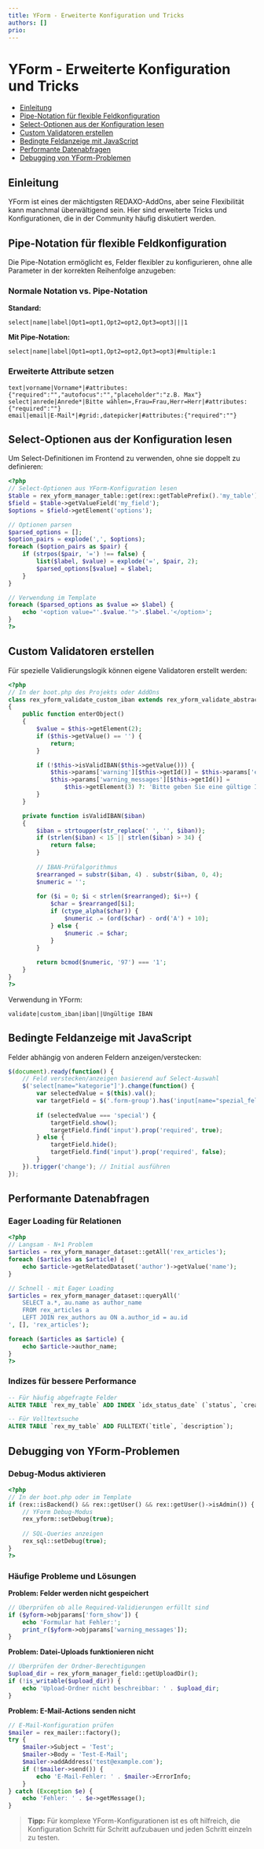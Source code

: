 ```yaml
---
title: YForm - Erweiterte Konfiguration und Tricks
authors: []
prio:
---
```


# YForm - Erweiterte Konfiguration und Tricks

- [Einleitung](#einleitung)
- [Pipe-Notation für flexible Feldkonfiguration](#pipe-notation)
- [Select-Optionen aus der Konfiguration lesen](#select-optionen)
- [Custom Validatoren erstellen](#custom-validatoren)
- [Bedingte Feldanzeige mit JavaScript](#bedingte-felder)
- [Performante Datenabfragen](#performante-abfragen)
- [Debugging von YForm-Problemen](#debugging)

<a name="einleitung"></a>
## Einleitung

YForm ist eines der mächtigsten REDAXO-AddOns, aber seine Flexibilität kann manchmal überwältigend sein. Hier sind erweiterte Tricks und Konfigurationen, die in der Community häufig diskutiert werden.

<a name="pipe-notation"></a>
## Pipe-Notation für flexible Feldkonfiguration

Die Pipe-Notation ermöglicht es, Felder flexibler zu konfigurieren, ohne alle Parameter in der korrekten Reihenfolge anzugeben:

### Normale Notation vs. Pipe-Notation

**Standard:**
```
select|name|label|Opt1=opt1,Opt2=opt2,Opt3=opt3|||1
```

**Mit Pipe-Notation:**
```
select|name|label|Opt1=opt1,Opt2=opt2,Opt3=opt3|#multiple:1
```

### Erweiterte Attribute setzen

```
text|vorname|Vorname*|#attributes:{"required":"","autofocus":"","placeholder":"z.B. Max"}
select|anrede|Anrede*|Bitte wählen=,Frau=Frau,Herr=Herr|#attributes:{"required":""}
email|email|E-Mail*|#grid:,datepicker|#attributes:{"required":""}
```

<a name="select-optionen"></a>
## Select-Optionen aus der Konfiguration lesen

Um Select-Definitionen im Frontend zu verwenden, ohne sie doppelt zu definieren:

```php
<?php
// Select-Optionen aus YForm-Konfiguration lesen
$table = rex_yform_manager_table::get(rex::getTablePrefix().'my_table');
$field = $table->getValueField('my_field');
$options = $field->getElement('options');

// Optionen parsen
$parsed_options = [];
$option_pairs = explode(',', $options);
foreach ($option_pairs as $pair) {
    if (strpos($pair, '=') !== false) {
        list($label, $value) = explode('=', $pair, 2);
        $parsed_options[$value] = $label;
    }
}

// Verwendung im Template
foreach ($parsed_options as $value => $label) {
    echo '<option value="'.$value.'">'.$label.'</option>';
}
?>
```

<a name="custom-validatoren"></a>
## Custom Validatoren erstellen

Für spezielle Validierungslogik können eigene Validatoren erstellt werden:

```php
<?php
// In der boot.php des Projekts oder AddOns
class rex_yform_validate_custom_iban extends rex_yform_validate_abstract
{
    public function enterObject()
    {
        $value = $this->getElement(2);
        if ($this->getValue() == '') {
            return;
        }

        if (!$this->isValidIBAN($this->getValue())) {
            $this->params['warning'][$this->getId()] = $this->params['error_class'];
            $this->params['warning_messages'][$this->getId()] = 
                $this->getElement(3) ?: 'Bitte geben Sie eine gültige IBAN ein.';
        }
    }

    private function isValidIBAN($iban)
    {
        $iban = strtoupper(str_replace(' ', '', $iban));
        if (strlen($iban) < 15 || strlen($iban) > 34) {
            return false;
        }
        
        // IBAN-Prüfalgorithmus
        $rearranged = substr($iban, 4) . substr($iban, 0, 4);
        $numeric = '';
        
        for ($i = 0; $i < strlen($rearranged); $i++) {
            $char = $rearranged[$i];
            if (ctype_alpha($char)) {
                $numeric .= (ord($char) - ord('A') + 10);
            } else {
                $numeric .= $char;
            }
        }
        
        return bcmod($numeric, '97') === '1';
    }
}
?>
```

Verwendung in YForm:
```
validate|custom_iban|iban||Ungültige IBAN
```

<a name="bedingte-felder"></a>
## Bedingte Feldanzeige mit JavaScript

Felder abhängig von anderen Feldern anzeigen/verstecken:

```javascript
$(document).ready(function() {
    // Feld verstecken/anzeigen basierend auf Select-Auswahl
    $('select[name="kategorie"]').change(function() {
        var selectedValue = $(this).val();
        var targetField = $('.form-group').has('input[name="spezial_feld"]');
        
        if (selectedValue === 'special') {
            targetField.show();
            targetField.find('input').prop('required', true);
        } else {
            targetField.hide();
            targetField.find('input').prop('required', false);
        }
    }).trigger('change'); // Initial ausführen
});
```

<a name="performante-abfragen"></a>
## Performante Datenabfragen

### Eager Loading für Relationen

```php
<?php
// Langsam - N+1 Problem
$articles = rex_yform_manager_dataset::getAll('rex_articles');
foreach ($articles as $article) {
    echo $article->getRelatedDataset('author')->getValue('name');
}

// Schnell - mit Eager Loading
$articles = rex_yform_manager_dataset::queryAll('
    SELECT a.*, au.name as author_name 
    FROM rex_articles a 
    LEFT JOIN rex_authors au ON a.author_id = au.id
', [], 'rex_articles');

foreach ($articles as $article) {
    echo $article->author_name;
}
?>
```

### Indizes für bessere Performance

```sql
-- Für häufig abgefragte Felder
ALTER TABLE `rex_my_table` ADD INDEX `idx_status_date` (`status`, `created_date`);

-- Für Volltextsuche
ALTER TABLE `rex_my_table` ADD FULLTEXT(`title`, `description`);
```

<a name="debugging"></a>
## Debugging von YForm-Problemen

### Debug-Modus aktivieren

```php
<?php
// In der boot.php oder im Template
if (rex::isBackend() && rex::getUser() && rex::getUser()->isAdmin()) {
    // YForm Debug-Modus
    rex_yform::setDebug(true);
    
    // SQL-Queries anzeigen
    rex_sql::setDebug(true);
}
?>
```

### Häufige Probleme und Lösungen

**Problem: Felder werden nicht gespeichert**
```php
// Überprüfen ob alle Required-Validierungen erfüllt sind
if ($yform->objparams['form_show']) {
    echo 'Formular hat Fehler:';
    print_r($yform->objparams['warning_messages']);
}
```

**Problem: Datei-Uploads funktionieren nicht**
```php
// Überprüfen der Ordner-Berechtigungen
$upload_dir = rex_yform_manager_field::getUploadDir();
if (!is_writable($upload_dir)) {
    echo 'Upload-Ordner nicht beschreibbar: ' . $upload_dir;
}
```

**Problem: E-Mail-Actions senden nicht**
```php
// E-Mail-Konfiguration prüfen
$mailer = rex_mailer::factory();
try {
    $mailer->Subject = 'Test';
    $mailer->Body = 'Test-E-Mail';
    $mailer->addAddress('test@example.com');
    if (!$mailer->send()) {
        echo 'E-Mail-Fehler: ' . $mailer->ErrorInfo;
    }
} catch (Exception $e) {
    echo 'Fehler: ' . $e->getMessage();
}
```

> **Tipp:** Für komplexe YForm-Konfigurationen ist es oft hilfreich, die Konfiguration Schritt für Schritt aufzubauen und jeden Schritt einzeln zu testen.
